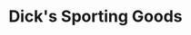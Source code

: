 ---
title: "Dick's Sporting Goods"
url: /aurora/dicks-sporting-goods-south-ironton-street/
shop: sports
---